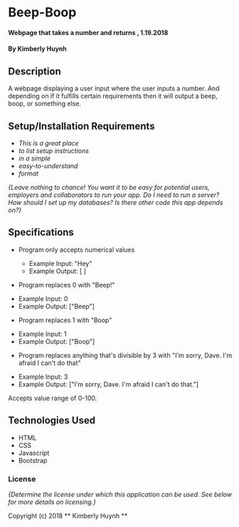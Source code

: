 # Beep-Boop

#### Webpage that takes a number and returns , 1.19.2018

#### By Kimberly Huynh

## Description

A webpage displaying a user input where the user inputs a number. And depending on if it fulfills certain requirements then it will output a beep, boop, or something else.

## Setup/Installation Requirements

* _This is a great place_
* _to list setup instructions_
* _in a simple_
* _easy-to-understand_
* _format_

_{Leave nothing to chance! You want it to be easy for potential users, employers and collaborators to run your app. Do I need to run a server? How should I set up my databases? Is there other code this app depends on?}_

## Specifications

* Program only accepts numerical values
  - Example Input: "Hey"
  - Example Output: [ ]

* Program replaces 0 with "Beep!"
 - Example Input: 0
 - Example Output: ["Beep"]

* Program replaces 1 with "Boop"
 - Example Input: 1
 - Example Output: ["Boop"]

* Program replaces anything that's divisible by 3 with "I'm sorry, Dave. I'm afraid I can't do that"
 - Example Input: 3
 - Example Output: ["I'm sorry, Dave. I'm afraid I can't do that."]

 Accepts value range of 0-100.


## Technologies Used

* HTML
* CSS
* Javascript
* Bootstrap

### License

*{Determine the license under which this application can be used.  See below for more details on licensing.}*

Copyright (c) 2018 ** Kimberly Huynh **
